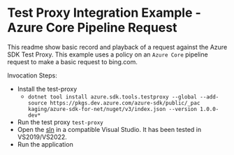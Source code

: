 # Test Proxy Integration Example - Azure Core Pipeline Request

This readme show basic record and playback of a request against the Azure SDK Test Proxy. This example uses a policy on an `Azure Core` pipeline request to make a basic request to bing.com.

Invocation Steps:

- Install the test-proxy
  - `dotnet tool install azure.sdk.tools.testproxy --global --add-source https://pkgs.dev.azure.com/azure-sdk/public/_pac
kaging/azure-sdk-for-net/nuget/v3/index.json --version 1.0.0-dev*`
- Run the test proxy `test-proxy`
- Open the [sln](./Azure.Sdk.Tools.TestProxy.HttpPipelineSample.sln) in a compatible Visual Studio. It has been tested in VS2019/VS2022.
- Run the application